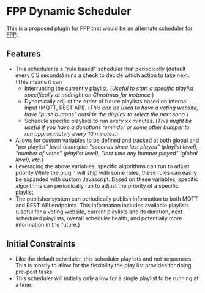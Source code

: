 # FPP Dynamic Scheduler
This is a proposed plugin for FPP that would be an alternate scheduler for [FPP](https://github.com/FalconChristmas/fpp). 

## Features
* This scheduler is a "rule based" scheduler that periodically (default every 0.5 seconds) runs a check to decide which action to take next. (This means it can
  * Interrupting the currently playlist. (*Useful to start a specific playlist specifically at midnight on Christmas for instance.*) 
  * Dynamically adjust the order of future playlists based on internal input (MQTT, REST API). (*This can be used to have a voting website, have "push buttons" outside the display to select the next song.*)
  * Schedule specific playlists to run every xx minutes.  (*This might be useful if you have a donations reminder or some other bumper to run approximately every 10 minutes.*) 
* Allows for custom variables to be defined and tracked at both global and "per playlist" level (*example: "seconds since last played" (playlist level), "number of votes" (playlist level), "last time any bumper played" (global level), etc.*) 
* Leveraging the above variables, specific algorithms can run to adjust priority.While the plugin will ship with some rules, these rules can easily be expanded with custom Javascript. Based on these variables, specific algorithms can periodically run to adjust the priority of a specific playlist. 
* The publisher system can periodically publish information to both MQTT and REST API endpoints.  This information includes available playlists (useful for a voting website, current playlists and its duration, next scheduled playlists, overall scheduler health, and potentially more information in the future.) 

## Initial Constraints
* Like the default scheduler, this scheduler playlists and not sequences. This is mostly to allow for the flexibility the play list provides for doing pre-post tasks
* This scheduler will initially only allow for a single playlist to be running at a time. 


